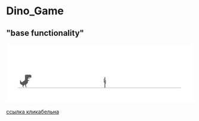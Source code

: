 # Dino_Game

## "base functionality"

![](./images/demo.png)

[ссылка кликабельна](https://yrgenius.github.io/Dino_Game/)